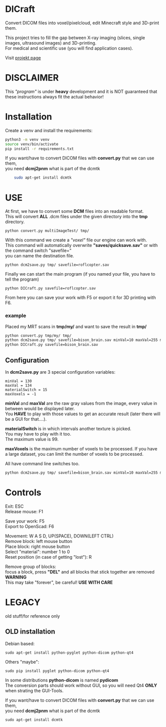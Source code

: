 # DICraft

Convert DICOM files into voxel/pixelcloud, edit Minecraft style and 3D-print them.

This project tries to fill the gap between X-ray imaging (slices, single images, ultrasound images) and 3D-printing.  
For medical and scientific use (you will find application cases).

Visit [projekt page](http://bison--.github.io/DICraft/)

# DISCLAIMER

This *"program"* is under **heavy** development and it is NOT guaranteed
that these instructions always fit the actual behavior!


# Installation

Create a venv and install the requirements:
```bash
python3 -m venv venv
source venv/bin/activate
pip install -r requirements.txt
```

If you want/have to convert DICOM files with **convert.py** that we can use them,  
you need **dcmj2pnm** what is part of the dcmtk
```bash
    sudo apt-get install dcmtk
```

# USE

At first, we have to convert some **DCM** files into an readable format.  
This will convert **ALL** .dcm files under the given directory into the **tmp** directory.

    python convert.py multiImageTest/ tmp/
    
With this command we create a *"voxel"* file our engine can work with.  
This command will automatically overwrite **"saves/quicksave.sav"** or with the command switch "savefile="  
you can name the destination file.

    python dcm2save.py tmp/ savefile=roflcopter.sav

Finally we can start the main program (if you named your file, you have to tell the program)

    python DICraft.py savefile=roflcopter.sav

From here you can save your work with F5 or export it for 3D printing with F6.

### example

Placed my MRT scans in **tmp/my/** and want to save the result in **tmp/**  

```bash
python convert.py tmp/my/ tmp/
python dcm2save.py tmp/ savefile=bison_brain.sav minVal=10 maxVal=255 materialSwitch=10
python DICraft.py savefile=bison_brain.sav
```


## Configuration

In **dcm2save.py** are 3 special configuration variables:  

    minVal = 130
    maxVal = 134
    materialSwitch = 15
    maxVoxels = -1

**minVal** and **maxVal** are the raw gray values from the image, every value in between would be displayed later.  
You **HAVE** to play with those values to get an accurate result (later there will be a GUI for that....).  

**materialSwitch** is in which intervals another texture is picked.  
You may have to play with it too.  
The maximum value is 99.

**maxVoxels** is the maximum number of voxels to be processed.
If you have a large dataset, you can limit the number of voxels to be processed.

All have command line switches too.

```bash
python dcm2save.py tmp/ savefile=bison_brain.sav minVal=10 maxVal=255 materialSwitch=10
```

# Controls

Exit: ESC  
Release mouse: F1

Save your work: F5  
Export to OpenScad: F6

Movement: W A S D, UP(SPACE), DOWN(LEFT CTRL)  
Remove block: left mouse button  
Place block: right mouse button  
Select "material": number 1 to 0  
Reset position (in case of getting "lost"): R

Remove group of blocks:  
focus a block, press **"DEL"** and all blocks that stick together are removed  
**WARNING**  
This may take "forever", be careful!
**USE WITH CARE** 

# LEGACY

old stuff/for reference only

## OLD installation

Debian based:

    sudo apt-get install python-pyglet python-dicom python-qt4

Others "maybe":

    sudo pip install pyglet python-dicom python-qt4

In some distributions **python-dicom** is named **pydicom**  
The conversion parts should work without GUI, so you will need Qt4 **ONLY** when strating the GUI-Tools.  

If you want/have to convert DICOM files with **convert.py** that we can use them,  
you need **dcmj2pnm** what is part of the dcmtk

    sudo apt-get install dcmtk
